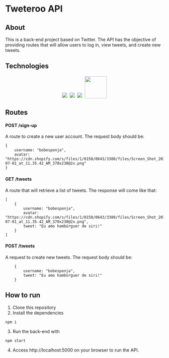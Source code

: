 # Tweteroo API

## About

This is a back-end project based on Twitter. 
The API has the objective of providing routes that will allow users to log in, view tweets, and create new tweets.

## Technologies
<p align='center'>
<img style='margin: 2px;' src='https://img.shields.io/badge/Node.js-43853D?style=for-the-badge&logo=node.js&logoColor=white'/>
<img style='margin: 2px;' src='https://img.shields.io/badge/JavaScript-F7DF1E?style=for-the-badge&logo=javascript&logoColor=black'/>
<img style='margin: 2px;' src='https://img.shields.io/badge/express.js-%23404d59.svg?style=for-the-badge&logo=express&logoColor=%2361DAFB'/>
<img style='margin: 2px; width:70px' src='https://img.shields.io/badge/NPM-%23CB3837.svg?style=for-the-badge&logo=npm&logoColor=white/'>
</p>

## Routes

#### <span style='font-weight:bold;'>POST</span> /sign-up
A route to create a new user account. The request body should be:
```
{
    username: "bobesponja",
	avatar: "https://cdn.shopify.com/s/files/1/0150/0643/3380/files/Screen_Shot_2019-07-01_at_11.35.42_AM_370x230@2x.png"
}
```

#### <span style='font-weight:bold;'>GET</span> /tweets
A route that will retrieve a list of tweets. The response will come like that:
```
[
	{
		username: "bobesponja",
		avatar: "https://cdn.shopify.com/s/files/1/0150/0643/3380/files/Screen_Shot_2019-07-01_at_11.35.42_AM_370x230@2x.png",
		tweet: "Eu amo hambúrguer de siri!"
	}
]
```

#### <span style='font-weight:bold;'>POST</span> /tweets
A request to create new tweets. The request body should be:
```
	{
		username: "bobesponja",
		tweet: "Eu amo hambúrguer de siri!"
	}
```

## How to run

1. Clone this repository
2. Install the dependencies
```
npm i
```
3. Run the back-end with
```
npm start
```
4. Access http://localhost:5000 on your browser to run the API.
